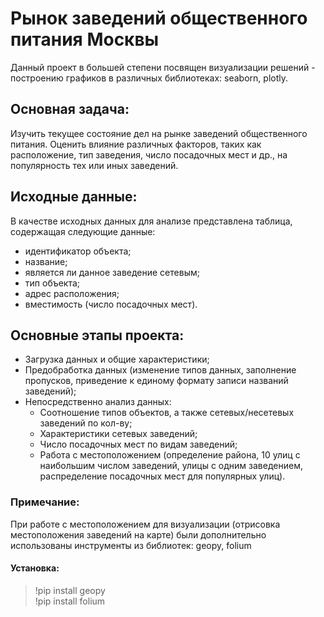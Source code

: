 # Рынок заведений общественного питания Москвы
Данный проект в большей степени посвящен визуализации решений - построению графиков в различных библиотеках: seaborn, plotly.
## Основная задача:
Изучить текущее состояние дел на рынке заведений общественного питания. Оценить влияние различных факторов, таких как расположение, тип заведения, 
число посадочных мест и др., на популярность тех или иных заведений.
## Исходные данные:
В качестве исходных данных для анализе представлена таблица, содержащая следующие данные:
- идентификатор объекта;
- название;
- является ли данное заведение сетевым;
- тип объекта;
- адрес расположения;
- вместимость (число посадочных мест).
## Основные этапы проекта:
- Загрузка данных и общие характеристики;
- Предобработка данных (изменение типов данных, заполнение пропусков, приведение к единому формату записи названий заведений);
- Непосредственно анализ данных:
  - Соотношение типов объектов, а также сетевых/несетевых заведений по кол-ву;
  - Характеристики сетевых заведений;
  - Число посадочных мест по видам заведений;
  - Работа с местоположением (определение района, 10 улиц с наибольшим числом заведений, улицы с одним заведением,
   распределение посадочных мест для популярных улиц).
### Примечание:
При работе с местоположением для визуализации (отрисовка местоположения заведений на карте) были дополнительно использованы инструменты из библиотек: geopy, folium
#### Установка:
>!pip install geopy\
>!pip install folium
